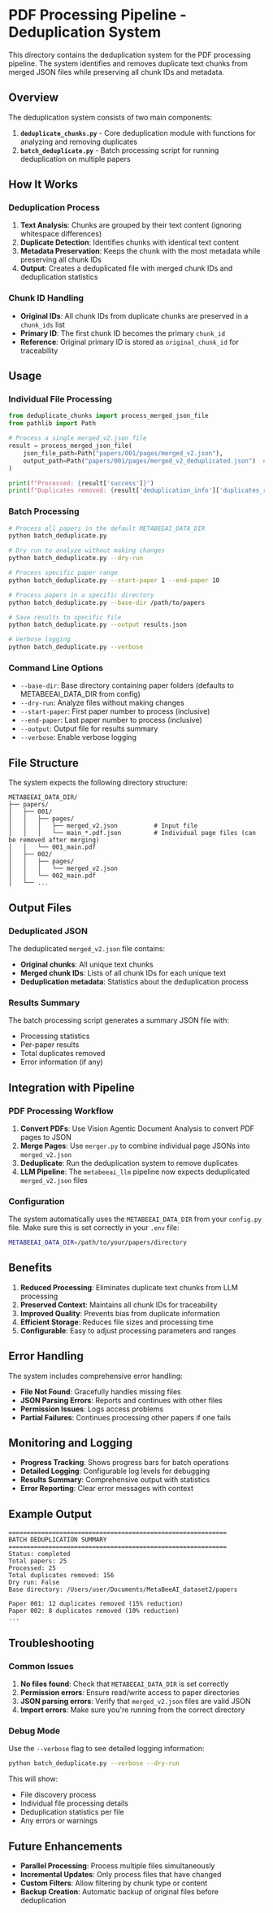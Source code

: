 # PDF Processing Pipeline - Deduplication System

This directory contains the deduplication system for the PDF processing pipeline. The system identifies and removes duplicate text chunks from merged JSON files while preserving all chunk IDs and metadata.

## Overview

The deduplication system consists of two main components:

1. **`deduplicate_chunks.py`** - Core deduplication module with functions for analyzing and removing duplicates
2. **`batch_deduplicate.py`** - Batch processing script for running deduplication on multiple papers

## How It Works

### Deduplication Process

1. **Text Analysis**: Chunks are grouped by their text content (ignoring whitespace differences)
2. **Duplicate Detection**: Identifies chunks with identical text content
3. **Metadata Preservation**: Keeps the chunk with the most metadata while preserving all chunk IDs
4. **Output**: Creates a deduplicated file with merged chunk IDs and deduplication statistics

### Chunk ID Handling

- **Original IDs**: All chunk IDs from duplicate chunks are preserved in a `chunk_ids` list
- **Primary ID**: The first chunk ID becomes the primary `chunk_id`
- **Reference**: Original primary ID is stored as `original_chunk_id` for traceability

## Usage

### Individual File Processing

```python
from deduplicate_chunks import process_merged_json_file
from pathlib import Path

# Process a single merged_v2.json file
result = process_merged_json_file(
    json_file_path=Path("papers/001/pages/merged_v2.json"),
    output_path=Path("papers/001/pages/merged_v2_deduplicated.json")  # Optional
)

print(f"Processed: {result['success']}")
print(f"Duplicates removed: {result['deduplication_info']['duplicates_removed']}")
```

### Batch Processing

```bash
# Process all papers in the default METABEEAI_DATA_DIR
python batch_deduplicate.py

# Dry run to analyze without making changes
python batch_deduplicate.py --dry-run

# Process specific paper range
python batch_deduplicate.py --start-paper 1 --end-paper 10

# Process papers in a specific directory
python batch_deduplicate.py --base-dir /path/to/papers

# Save results to specific file
python batch_deduplicate.py --output results.json

# Verbose logging
python batch_deduplicate.py --verbose
```

### Command Line Options

- `--base-dir`: Base directory containing paper folders (defaults to METABEEAI_DATA_DIR from config)
- `--dry-run`: Analyze files without making changes
- `--start-paper`: First paper number to process (inclusive)
- `--end-paper`: Last paper number to process (inclusive)
- `--output`: Output file for results summary
- `--verbose`: Enable verbose logging

## File Structure

The system expects the following directory structure:

```
METABEEAI_DATA_DIR/
├── papers/
│   ├── 001/
│   │   ├── pages/
│   │   │   ├── merged_v2.json          # Input file
│   │   │   └── main_*.pdf.json         # Individual page files (can be removed after merging)
│   │   └── 001_main.pdf
│   ├── 002/
│   │   ├── pages/
│   │   │   └── merged_v2.json
│   │   └── 002_main.pdf
│   └── ...
```

## Output Files

### Deduplicated JSON

The deduplicated `merged_v2.json` file contains:

- **Original chunks**: All unique text chunks
- **Merged chunk IDs**: Lists of all chunk IDs for each unique text
- **Deduplication metadata**: Statistics about the deduplication process

### Results Summary

The batch processing script generates a summary JSON file with:

- Processing statistics
- Per-paper results
- Total duplicates removed
- Error information (if any)

## Integration with Pipeline

### PDF Processing Workflow

1. **Convert PDFs**: Use Vision Agentic Document Analysis to convert PDF pages to JSON
2. **Merge Pages**: Use `merger.py` to combine individual page JSONs into `merged_v2.json`
3. **Deduplicate**: Run the deduplication system to remove duplicates
4. **LLM Pipeline**: The `metabeeai_llm` pipeline now expects deduplicated `merged_v2.json` files

### Configuration

The system automatically uses the `METABEEAI_DATA_DIR` from your `config.py` file. Make sure this is set correctly in your `.env` file:

```bash
METABEEAI_DATA_DIR=/path/to/your/papers/directory
```

## Benefits

1. **Reduced Processing**: Eliminates duplicate text chunks from LLM processing
2. **Preserved Context**: Maintains all chunk IDs for traceability
3. **Improved Quality**: Prevents bias from duplicate information
4. **Efficient Storage**: Reduces file sizes and processing time
5. **Configurable**: Easy to adjust processing parameters and ranges

## Error Handling

The system includes comprehensive error handling:

- **File Not Found**: Gracefully handles missing files
- **JSON Parsing Errors**: Reports and continues with other files
- **Permission Issues**: Logs access problems
- **Partial Failures**: Continues processing other papers if one fails

## Monitoring and Logging

- **Progress Tracking**: Shows progress bars for batch operations
- **Detailed Logging**: Configurable log levels for debugging
- **Results Summary**: Comprehensive output with statistics
- **Error Reporting**: Clear error messages with context

## Example Output

```
============================================================
BATCH DEDUPLICATION SUMMARY
============================================================
Status: completed
Total papers: 25
Processed: 25
Total duplicates removed: 156
Dry run: False
Base directory: /Users/user/Documents/MetaBeeAI_dataset2/papers

Paper 001: 12 duplicates removed (15% reduction)
Paper 002: 8 duplicates removed (10% reduction)
...
```

## Troubleshooting

### Common Issues

1. **No files found**: Check that `METABEEAI_DATA_DIR` is set correctly
2. **Permission errors**: Ensure read/write access to paper directories
3. **JSON parsing errors**: Verify that `merged_v2.json` files are valid JSON
4. **Import errors**: Make sure you're running from the correct directory

### Debug Mode

Use the `--verbose` flag to see detailed logging information:

```bash
python batch_deduplicate.py --verbose --dry-run
```

This will show:
- File discovery process
- Individual file processing details
- Deduplication statistics per file
- Any errors or warnings

## Future Enhancements

- **Parallel Processing**: Process multiple files simultaneously
- **Incremental Updates**: Only process files that have changed
- **Custom Filters**: Allow filtering by chunk type or content
- **Backup Creation**: Automatic backup of original files before deduplication
